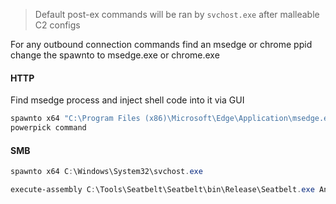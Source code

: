 
> Default post-ex commands will be ran by `svchost.exe` after malleable C2 configs

For any outbound connection commands find an msedge or chrome ppid change the spawnto to msedge.exe or chrome.exe


#### HTTP

Find msedge process and inject shell code into it via GUI

```powershell
spawnto x64 "C:\Program Files (x86)\Microsoft\Edge\Application\msedge.exe"
powerpick command
```


#### SMB 

```powershell
spawnto x64 C:\Windows\System32\svchost.exe
```

```powershell
execute-assembly C:\Tools\Seatbelt\Seatbelt\bin\Release\Seatbelt.exe AntiVirus
```

